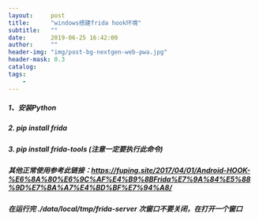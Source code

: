 ```yaml
---
layout:     post
title:      "windows搭建frida hook环境"
subtitle:   ""
date:       2019-06-25 16:42:00
author:     ""
header-img: "img/post-bg-nextgen-web-pwa.jpg"
header-mask: 0.3
catalog:
tags:
    -
---
```


##### 1、安装Python
##### 2. pip install frida
##### 3. pip install frida-tools   (注意一定要执行此命令)


##### 其他正常使用参考此链接：https://fuping.site/2017/04/01/Android-HOOK-%E6%8A%80%E6%9C%AF%E4%B9%8BFrida%E7%9A%84%E5%88%9D%E7%BA%A7%E4%BD%BF%E7%94%A8/



##### 在运行完 ./data/local/tmp/frida-server  次窗口不要关闭，在打开一个窗口

